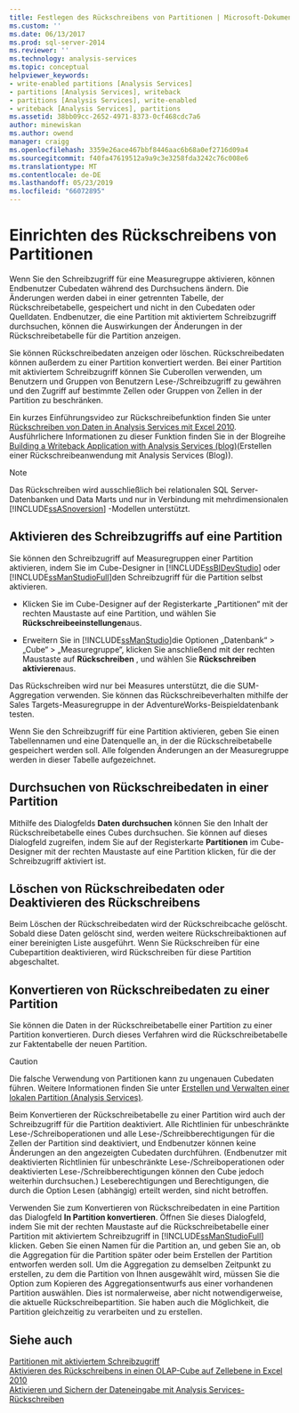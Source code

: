 ```yaml
---
title: Festlegen des Rückschreibens von Partitionen | Microsoft-Dokumentation
ms.custom: ''
ms.date: 06/13/2017
ms.prod: sql-server-2014
ms.reviewer: ''
ms.technology: analysis-services
ms.topic: conceptual
helpviewer_keywords:
- write-enabled partitions [Analysis Services]
- partitions [Analysis Services], writeback
- partitions [Analysis Services], write-enabled
- writeback [Analysis Services], partitions
ms.assetid: 38bb09cc-2652-4971-8373-0cf468cdc7a6
author: minewiskan
ms.author: owend
manager: craigg
ms.openlocfilehash: 3359e26ace467bbf8446aac6b68a0ef2716d09a4
ms.sourcegitcommit: f40fa47619512a9a9c3e3258fda3242c76c008e6
ms.translationtype: MT
ms.contentlocale: de-DE
ms.lasthandoff: 05/23/2019
ms.locfileid: "66072895"
---
```

# <a name="set-partition-writeback"></a>Einrichten des Rückschreibens von Partitionen
  Wenn Sie den Schreibzugriff für eine Measuregruppe aktivieren, können Endbenutzer Cubedaten während des Durchsuchens ändern. Die Änderungen werden dabei in einer getrennten Tabelle, der Rückschreibetabelle, gespeichert und nicht in den Cubedaten oder Quelldaten. Endbenutzer, die eine Partition mit aktiviertem Schreibzugriff durchsuchen, können die Auswirkungen der Änderungen in der Rückschreibetabelle für die Partition anzeigen.  
  
 Sie können Rückschreibedaten anzeigen oder löschen. Rückschreibedaten können außerdem zu einer Partition konvertiert werden. Bei einer Partition mit aktiviertem Schreibzugriff können Sie Cuberollen verwenden, um Benutzern und Gruppen von Benutzern Lese-/Schreibzugriff zu gewähren und den Zugriff auf bestimmte Zellen oder Gruppen von Zellen in der Partition zu beschränken.  
  
 Ein kurzes Einführungsvideo zur Rückschreibefunktion finden Sie unter [Rückschreiben von Daten in Analysis Services mit Excel 2010](https://go.microsoft.com/fwlink/p/?LinkId=394951). Ausführlichere Informationen zu dieser Funktion finden Sie in der Blogreihe [Building a Writeback Application with Analysis Services (blog)](https://go.microsoft.com/fwlink/?LinkId=394977)(Erstellen einer Rückschreibeanwendung mit Analysis Services (Blog)).  
  
> [!NOTE]  
>  Das Rückschreiben wird ausschließlich bei relationalen SQL Server-Datenbanken und Data Marts und nur in Verbindung mit mehrdimensionalen [!INCLUDE[ssASnoversion](../../includes/ssasnoversion-md.md)] -Modellen unterstützt.  
  
## <a name="how-to-write-enable-a-partition"></a>Aktivieren des Schreibzugriffs auf eine Partition  
 Sie können den Schreibzugriff auf Measuregruppen einer Partition aktivieren, indem Sie im Cube-Designer in [!INCLUDE[ssBIDevStudio](../../includes/ssbidevstudio-md.md)] oder [!INCLUDE[ssManStudioFull](../../includes/ssmanstudiofull-md.md)]den Schreibzugriff für die Partition selbst aktivieren.  
  
-   Klicken Sie im Cube-Designer auf der Registerkarte „Partitionen“ mit der rechten Maustaste auf eine Partition, und wählen Sie **Rückschreibeeinstellungen**aus.  
  
-   Erweitern Sie in [!INCLUDE[ssManStudio](../../includes/ssmanstudio-md.md)]die Optionen „Datenbank“ &gt; „Cube“ &gt; „Measuregruppe“, klicken Sie anschließend mit der rechten Maustaste auf **Rückschreiben** , und wählen Sie **Rückschreiben aktivieren**aus.  
  
 Das Rückschreiben wird nur bei Measures unterstützt, die die SUM-Aggregation verwenden. Sie können das Rückschreibeverhalten mithilfe der Sales Targets-Measuregruppe in der AdventureWorks-Beispieldatenbank testen.  
  
 Wenn Sie den Schreibzugriff für eine Partition aktivieren, geben Sie einen Tabellennamen und eine Datenquelle an, in der die Rückschreibetabelle gespeichert werden soll. Alle folgenden Änderungen an der Measuregruppe werden in dieser Tabelle aufgezeichnet.  
  
## <a name="browse-writeback-data-in-a-partition"></a>Durchsuchen von Rückschreibedaten in einer Partition  
 Mithilfe des Dialogfelds **Daten durchsuchen** können Sie den Inhalt der Rückschreibetabelle eines Cubes durchsuchen. Sie können auf dieses Dialogfeld zugreifen, indem Sie auf der Registerkarte **Partitionen** im Cube-Designer mit der rechten Maustaste auf eine Partition klicken, für die der Schreibzugriff aktiviert ist.  
  
## <a name="delete-writeback-data-or-disable-writeback"></a>Löschen von Rückschreibedaten oder Deaktivieren des Rückschreibens  
 Beim Löschen der Rückschreibedaten wird der Rückschreibcache gelöscht. Sobald diese Daten gelöscht sind, werden weitere Rückschreibaktionen auf einer bereinigten Liste ausgeführt. Wenn Sie Rückschreiben für eine Cubepartition deaktivieren, wird Rückschreiben für diese Partition abgeschaltet.  
  
## <a name="convert-writeback-data-to-a-partition"></a>Konvertieren von Rückschreibedaten zu einer Partition  
 Sie können die Daten in der Rückschreibetabelle einer Partition zu einer Partition konvertieren. Durch dieses Verfahren wird die Rückschreibetabelle zur Faktentabelle der neuen Partition.  
  
> [!CAUTION]  
>  Die falsche Verwendung von Partitionen kann zu ungenauen Cubedaten führen. Weitere Informationen finden Sie unter [Erstellen und Verwalten einer lokalen Partition &#40;Analysis Services&#41;](create-and-manage-a-local-partition-analysis-services.md).  
  
 Beim Konvertieren der Rückschreibetabelle zu einer Partition wird auch der Schreibzugriff für die Partition deaktiviert. Alle Richtlinien für unbeschränkte Lese-/Schreiboperationen und alle Lese-/Schreibberechtigungen für die Zellen der Partition sind deaktiviert, und Endbenutzer können keine Änderungen an den angezeigten Cubedaten durchführen. (Endbenutzer mit deaktivierten Richtlinien für unbeschränkte Lese-/Schreiboperationen oder deaktivierten Lese-/Schreibberechtigungen können den Cube jedoch weiterhin durchsuchen.) Leseberechtigungen und Berechtigungen, die durch die Option Lesen (abhängig) erteilt werden, sind nicht betroffen.  
  
 Verwenden Sie zum Konvertieren von Rückschreibedaten in eine Partition das Dialogfeld **In Partition konvertieren**. Öffnen Sie dieses Dialogfeld, indem Sie mit der rechten Maustaste auf die Rückschreibetabelle einer Partition mit aktiviertem Schreibzugriff in [!INCLUDE[ssManStudioFull](../../includes/ssmanstudiofull-md.md)] klicken. Geben Sie einen Namen für die Partition an, und geben Sie an, ob die Aggregation für die Partition später oder beim Erstellen der Partition entworfen werden soll. Um die Aggregation zu demselben Zeitpunkt zu erstellen, zu dem die Partition von Ihnen ausgewählt wird, müssen Sie die Option zum Kopieren des Aggregationsentwurfs aus einer vorhandenen Partition auswählen. Dies ist normalerweise, aber nicht notwendigerweise, die aktuelle Rückschreibepartition. Sie haben auch die Möglichkeit, die Partition gleichzeitig zu verarbeiten und zu erstellen.  
  
## <a name="see-also"></a>Siehe auch  
 [Partitionen mit aktiviertem Schreibzugriff](../multidimensional-models-olap-logical-cube-objects/partitions-write-enabled-partitions.md)   
 [Aktivieren des Rückschreibens in einen OLAP-Cube auf Zellebene in Excel 2010](https://go.microsoft.com/fwlink/p/?LinkId=394952)   
 [Aktivieren und Sichern der Dateneingabe mit Analysis Services-Rückschreiben](https://go.microsoft.com/fwlink/p/?LinkId=394953)  
  
  
